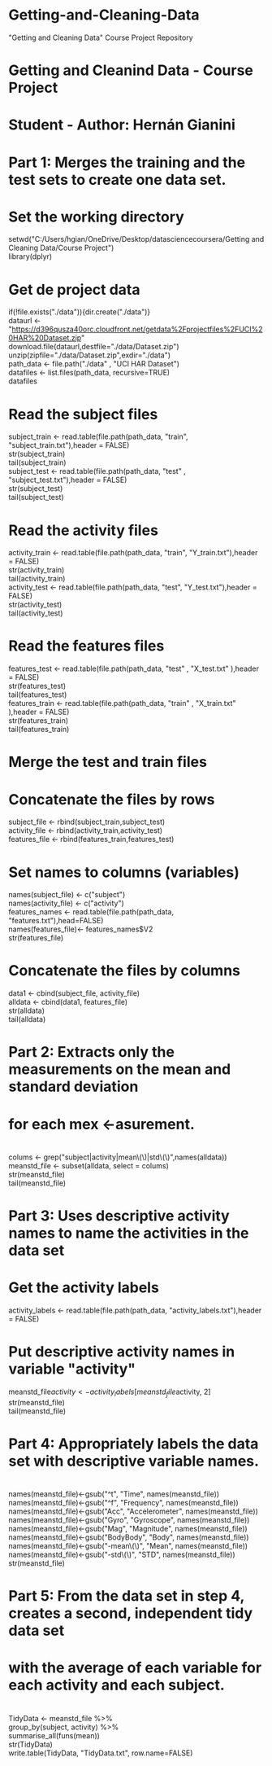 # Getting-and-Cleaning-Data  
"Getting and Cleaning Data" Course Project Repository  
# Getting and Cleanind Data - Course Project  
# Student - Author: Hernán Gianini  
#  
# Part 1: Merges the training and the test sets to create one data set.  
#  
# Set the working directory  
setwd("C:/Users/hgian/OneDrive/Desktop/datasciencecoursera/Getting and Cleaning Data/Course Project")  
library(dplyr)  
#  
# Get de project data  
if(!file.exists("./data")){dir.create("./data")}  
dataurl <- "https://d396qusza40orc.cloudfront.net/getdata%2Fprojectfiles%2FUCI%20HAR%20Dataset.zip"  
download.file(dataurl,destfile="./data/Dataset.zip")  
unzip(zipfile="./data/Dataset.zip",exdir="./data")  
path_data <- file.path("./data" , "UCI HAR Dataset")  
datafiles <- list.files(path_data, recursive=TRUE)  
datafiles  
#  
# Read the subject files  
subject_train <- read.table(file.path(path_data, "train", "subject_train.txt"),header = FALSE)  
str(subject_train)  
tail(subject_train)  
subject_test  <- read.table(file.path(path_data, "test" , "subject_test.txt"),header = FALSE)  
str(subject_test)  
tail(subject_test)  
#  
# Read the activity files  
activity_train <- read.table(file.path(path_data, "train", "Y_train.txt"),header = FALSE)  
str(activity_train)  
tail(activity_train)  
activity_test <- read.table(file.path(path_data, "test", "Y_test.txt"),header = FALSE)  
str(activity_test)  
tail(activity_test)  
#  
# Read the features files  
features_test  <- read.table(file.path(path_data, "test" , "X_test.txt" ),header = FALSE)  
str(features_test)  
tail(features_test)  
features_train  <- read.table(file.path(path_data, "train" , "X_train.txt" ),header = FALSE)  
str(features_train)  
tail(features_train)  
#  
# Merge the test and train files  
#  
# Concatenate the files by rows  
subject_file <- rbind(subject_train,subject_test)  
activity_file <- rbind(activity_train,activity_test)  
features_file <- rbind(features_train,features_test)  
#  
# Set names to columns (variables)  
names(subject_file) <- c("subject")  
names(activity_file) <- c("activity")  
features_names <- read.table(file.path(path_data, "features.txt"),head=FALSE)  
names(features_file)<- features_names$V2  
str(features_file)  
#  
# Concatenate the files by columns  
data1 <- cbind(subject_file, activity_file)  
alldata <- cbind(data1, features_file)  
str(alldata)  
tail(alldata)  
#  
# Part 2: Extracts only the measurements on the mean and standard deviation  
#         for each mex <-asurement.  
#  
colums <- grep("subject|activity|mean\\(\\)|std\\(\\)",names(alldata))  
meanstd_file <- subset(alldata, select = colums)  
str(meanstd_file)  
tail(meanstd_file)  
#  
# Part 3: Uses descriptive activity names to name the activities in the data set  
#  
# Get the activity labels  
activity_labels <- read.table(file.path(path_data, "activity_labels.txt"),header = FALSE)  
# Put descriptive activity names in variable "activity"  
meanstd_file$activity <- activity_labels[meanstd_file$activity, 2]  
str(meanstd_file)  
tail(meanstd_file)  
#  
# Part 4: Appropriately labels the data set with descriptive variable names.  
#  
names(meanstd_file)<-gsub("^t", "Time", names(meanstd_file))  
names(meanstd_file)<-gsub("^f", "Frequency", names(meanstd_file))  
names(meanstd_file)<-gsub("Acc", "Accelerometer", names(meanstd_file))  
names(meanstd_file)<-gsub("Gyro", "Gyroscope", names(meanstd_file))  
names(meanstd_file)<-gsub("Mag", "Magnitude", names(meanstd_file))  
names(meanstd_file)<-gsub("BodyBody", "Body", names(meanstd_file))  
names(meanstd_file)<-gsub("-mean\\(\\)", "Mean", names(meanstd_file))  
names(meanstd_file)<-gsub("-std\\(\\)", "STD", names(meanstd_file))  
str(meanstd_file)  
#  
# Part 5: From the data set in step 4, creates a second, independent tidy data set  
#         with the average of each variable for each activity and each subject.  
#  
TidyData <- meanstd_file %>%  
    group_by(subject, activity) %>%  
    summarise_all(funs(mean))  
str(TidyData)  
write.table(TidyData, "TidyData.txt", row.name=FALSE)  
